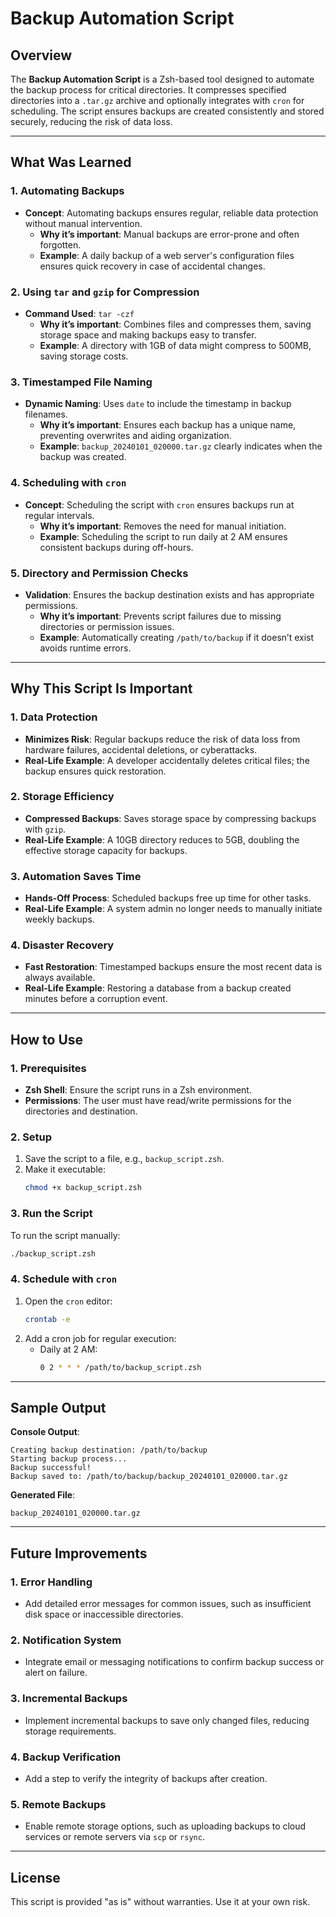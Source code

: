 # Backup Automation Script

## Overview
The **Backup Automation Script** is a Zsh-based tool designed to automate the backup process for critical directories. It compresses specified directories into a `.tar.gz` archive and optionally integrates with `cron` for scheduling. The script ensures backups are created consistently and stored securely, reducing the risk of data loss.

---

## What Was Learned

### **1. Automating Backups**
- **Concept**: Automating backups ensures regular, reliable data protection without manual intervention.
  - **Why it’s important**: Manual backups are error-prone and often forgotten.
  - **Example**: A daily backup of a web server's configuration files ensures quick recovery in case of accidental changes.

### **2. Using `tar` and `gzip` for Compression**
- **Command Used**: `tar -czf`
  - **Why it’s important**: Combines files and compresses them, saving storage space and making backups easy to transfer.
  - **Example**: A directory with 1GB of data might compress to 500MB, saving storage costs.

### **3. Timestamped File Naming**
- **Dynamic Naming**: Uses `date` to include the timestamp in backup filenames.
  - **Why it’s important**: Ensures each backup has a unique name, preventing overwrites and aiding organization.
  - **Example**: `backup_20240101_020000.tar.gz` clearly indicates when the backup was created.

### **4. Scheduling with `cron`**
- **Concept**: Scheduling the script with `cron` ensures backups run at regular intervals.
  - **Why it’s important**: Removes the need for manual initiation.
  - **Example**: Scheduling the script to run daily at 2 AM ensures consistent backups during off-hours.

### **5. Directory and Permission Checks**
- **Validation**: Ensures the backup destination exists and has appropriate permissions.
  - **Why it’s important**: Prevents script failures due to missing directories or permission issues.
  - **Example**: Automatically creating `/path/to/backup` if it doesn’t exist avoids runtime errors.

---

## Why This Script Is Important

### **1. Data Protection**
- **Minimizes Risk**: Regular backups reduce the risk of data loss from hardware failures, accidental deletions, or cyberattacks.
- **Real-Life Example**: A developer accidentally deletes critical files; the backup ensures quick restoration.

### **2. Storage Efficiency**
- **Compressed Backups**: Saves storage space by compressing backups with `gzip`.
- **Real-Life Example**: A 10GB directory reduces to 5GB, doubling the effective storage capacity for backups.

### **3. Automation Saves Time**
- **Hands-Off Process**: Scheduled backups free up time for other tasks.
- **Real-Life Example**: A system admin no longer needs to manually initiate weekly backups.

### **4. Disaster Recovery**
- **Fast Restoration**: Timestamped backups ensure the most recent data is always available.
- **Real-Life Example**: Restoring a database from a backup created minutes before a corruption event.

---

## How to Use

### **1. Prerequisites**
- **Zsh Shell**: Ensure the script runs in a Zsh environment.
- **Permissions**: The user must have read/write permissions for the directories and destination.

### **2. Setup**
1. Save the script to a file, e.g., `backup_script.zsh`.
2. Make it executable:
   ```zsh
   chmod +x backup_script.zsh
   ```

### **3. Run the Script**
To run the script manually:
```zsh
./backup_script.zsh
```

### **4. Schedule with `cron`**
1. Open the `cron` editor:
   ```bash
   crontab -e
   ```
2. Add a cron job for regular execution:
   - Daily at 2 AM:
     ```bash
     0 2 * * * /path/to/backup_script.zsh
     ```

---

## Sample Output

**Console Output**:
```
Creating backup destination: /path/to/backup
Starting backup process...
Backup successful!
Backup saved to: /path/to/backup/backup_20240101_020000.tar.gz
```

**Generated File**:
```
backup_20240101_020000.tar.gz
```

---

## Future Improvements

### **1. Error Handling**
- Add detailed error messages for common issues, such as insufficient disk space or inaccessible directories.

### **2. Notification System**
- Integrate email or messaging notifications to confirm backup success or alert on failure.

### **3. Incremental Backups**
- Implement incremental backups to save only changed files, reducing storage requirements.

### **4. Backup Verification**
- Add a step to verify the integrity of backups after creation.

### **5. Remote Backups**
- Enable remote storage options, such as uploading backups to cloud services or remote servers via `scp` or `rsync`.

---

## License
This script is provided "as is" without warranties. Use it at your own risk.

